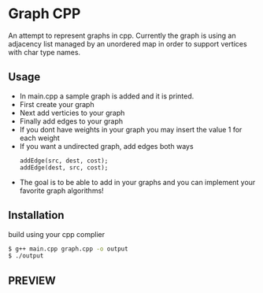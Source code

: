 # Graph CPP
An attempt to represent graphs in cpp. Currently the graph is using an adjacency list managed by an unordered map in order to support vertices with char type names.
## Usage
* In main.cpp a sample graph is added and it is printed.
* First create your graph
* Next add verticies to your graph
* Finally add edges to your graph
* If you dont have weights in your graph you may insert the value 1 for each weight
* If you want a undirected graph, add edges both ways
  ```
  addEdge(src, dest, cost);
  addEdge(dest, src, cost);
  ```
* The goal is to be able to add in your graphs and you can implement your favorite graph algorithms!

## Installation
build using your cpp complier
```sh
$ g++ main.cpp graph.cpp -o output
$ ./output
```
## PREVIEW 

